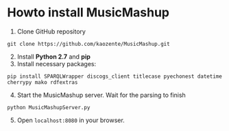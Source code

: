 # Howto install MusicMashup

 1. Clone GitHub repository
 
 ```
 git clone https://github.com/kaozente/MusicMashup.git 
 ```
    
 2. Install **Python 2.7** and **pip**
 3. Install necessary packages:
 
 ```
 pip install SPARQLWrapper discogs_client titlecase pyechonest datetime cherrypy mako rdfextras
 ```

 4. Start the MusicMashup server. Wait for the parsing to finish
  ```
  python MusicMashupServer.py
  ```

 5. Open `localhost:8080` in your browser. 
